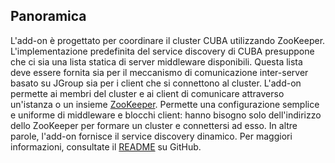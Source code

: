 ## Panoramica
L'add-on è progettato per coordinare il cluster CUBA utilizzando ZooKeeper.
L'implementazione predefinita del service discovery di CUBA presuppone che ci sia una lista statica di server middleware disponibili. Questa lista deve essere fornita sia per il meccanismo di comunicazione inter-server basato su JGroup sia per i client che si connettono al cluster.
L'add-on permette ai membri del cluster e ai client di comunicare attraverso un'istanza o un insieme [ZooKeeper](https://zookeeper.apache.org/). Permette una configurazione semplice e uniforme di middleware e blocchi client: hanno bisogno solo dell'indirizzo dello ZooKeeper per formare un cluster e connettersi ad esso. In altre parole, l'add-on fornisce il service discovery dinamico.
Per maggiori informazioni, consultate il [README](https://github.com/cuba-platform/cuba-zk#cuba-zookeeper-integration-add-on) su GitHub.